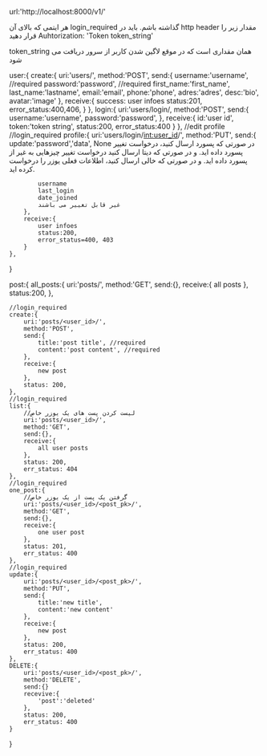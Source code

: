 url:'http://localhost:8000/v1/'

هر ایتمی که بالای آن 
login_required
گذاشته باشم. باید در 
http header
مقدار زیر را قرار دهید
Auhtorization: 'Token token_string'

token_string همان مقداری است که در موقع لاگین شدن کاربر از سرور دریافت می شود

user:{
    create:{
        uri:'users/',
        method:'POST',
        send:{
            username:'username',  //required
            password:'password',    //required
            first_name:'first_name',
            last_name:'lastname',
            email:'email',
            phone:'phone',
            adres:'adres',
            desc:'bio',
            avatar:'image'
        },
        receive:{
            success: user infoes
            status:201,
            error_status:400,406,
        }
    },
    login:{
        uri:'users/login/,
        method:'POST',
        send:{
            username:'username',
            password:'password',
        },
        receive:{
            id:'user id',
            token:'token string',
            status:200,
            error_status:400
        }
    },
    //edit profile
    //login_required
    profile:{
        uri:'users/login/<int:user_id>/',
        method:'PUT',
        send:{
            update:'password','data', None
            در صورتی که پسورد ارسال کنید، درخواست تغییر پسورد داده اید. و در صورتی که دیتا ارسال
            کنید درخواست تغییر چیزهایی به غیر از پسورد داده اید. 
            و در صورتی که خالی ارسال کنید، اطلاعات فعلی یوزر را درخواست کرده اید.

            username 
            last_login
            date_joined
            غیر قابل تغییر می باشند
        },
        receive:{
            user infoes
            status:200,
            error_status=400, 403
        }
    },
}


post:{
    all_posts:{
        uri:'posts/',
        method:'GET',
        send:{},
        receive:{
            all posts 
        },
        status:200,
    },

    //login_required
    create:{
        uri:'posts/<user_id>/',
        method:'POST',
        send:{
            title:'post title', //required
            content:'post content', //required
        },
        receive:{
            new post
        },
        status: 200,
    },
    //login_required
    list:{
        //لیست کردن پست های یک یوزر خاص
        uri:'posts/<user_id>/',
        method:'GET',
        send:{},
        receive:{
            all user posts
        },
        status: 200,
        err_status: 404
    },
    //login_required
    one_post:{
        //گرفتن یک پست از یک یوزر خاص
        uri:'posts/<user_id>/<post_pk>/',
        method:'GET',
        send:{},
        receive:{
            one user post
        },
        status: 201,
        err_status: 400
    },
    //login_required
    update:{
        uri:'posts/<user_id>/<post_pk>/',
        method:'PUT',
        send:{
            title:'new title',
            content:'new content'
        },
        receive:{
            new post
        },
        status: 200,
        err_status: 400
    },
    DELETE:{
        uri:'posts/<user_id>/<post_pk>/',
        method:'DELETE',
        send:{}
        recevive:{
            'post':'deleted'
        },
        status: 200,
        err_status: 400
    }
}